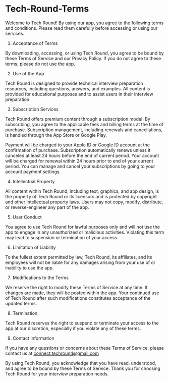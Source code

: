 # Tech-Round-Terms

Welcome to Tech Round! By using our app, you agree to the following terms and conditions. Please read them carefully before accessing or using our services.

1. Acceptance of Terms

By downloading, accessing, or using Tech Round, you agree to be bound by these Terms of Service and our Privacy Policy. If you do not agree to these terms, please do not use the app.

2. Use of the App

Tech Round is designed to provide technical interview preparation resources, including questions, answers, and examples. All content is provided for educational purposes and to assist users in their interview preparation.

3. Subscription Services

Tech Round offers premium content through a subscription model. By subscribing, you agree to the applicable fees and billing terms at the time of purchase. Subscription management, including renewals and cancellations, is handled through the App Store or Google Play.

 Payment will be charged to your Apple ID or Google ID account at the confirmation of purchase. Subscription automatically renews unless it canceled at least 24 hours before the end of current period. Your account will be charged for renewal within 24 hours prior to end of your current period. You can manage and cancel your subscriptions by going to your account payment settings. 

4. Intellectual Property

All content within Tech Round, including text, graphics, and app design, is the property of Tech Round or its licensors and is protected by copyright and other intellectual property laws. Users may not copy, modify, distribute, or reverse-engineer any part of the app.

5. User Conduct

You agree to use Tech Round for lawful purposes only and will not use the app to engage in any unauthorized or malicious activities. Violating this term may lead to suspension or termination of your access.


6. Limitation of Liability

To the fullest extent permitted by law, Tech Round, its affiliates, and its employees will not be liable for any damages arising from your use of or inability to use the app.

7. Modifications to the Terms

We reserve the right to modify these Terms of Service at any time. If changes are made, they will be posted within the app. Your continued use of Tech Round after such modifications constitutes acceptance of the updated terms.

8. Termination

Tech Round reserves the right to suspend or terminate your access to the app at our discretion, especially if you violate any of these terms.

9. Contact Information

If you have any questions or concerns about these Terms of Service, please contact us at connect.techround@gmail.com

By using Tech Round, you acknowledge that you have read, understood, and agree to be bound by these Terms of Service. Thank you for choosing Tech Round for your interview preparation needs.
